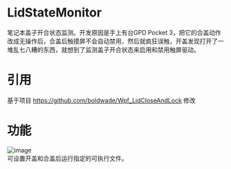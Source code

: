 # LidStateMonitor
 笔记本盖子开合状态监测。开发原因是手上有台GPD Pocket 3，把它的合盖动作改成无操作后，合盖后触摸屏不会自动禁用，然后就疯狂误触，开盖发现打开了一堆乱七八糟的东西，就想到了监测盖子开合状态来启用和禁用触屏驱动。
# 引用
 基于项目 https://github.com/boldwade/Wpf_LidCloseAndLock 修改
# 功能
 ![image](https://github.com/user-attachments/assets/b714e4c4-f748-4607-ace7-7983b8452e99)</br>
 可设置开盖和合盖后运行指定的可执行文件。

